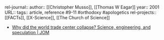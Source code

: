 rel-journal::
author:: [[Christopher Musso]], [[Thomas W Eagar]]
year:: 2001
URL::
tags:: article, reference #9-11 #orthodoxy #apologetics
rel-projects:: [[FACTs]], [[X-Science]], [[The Church of Science]]


- [Why did the world trade center collapse? Science, engineering, and speculation | JOM](https://link.springer.com/article/10.1007/s11837-001-0003-1)
